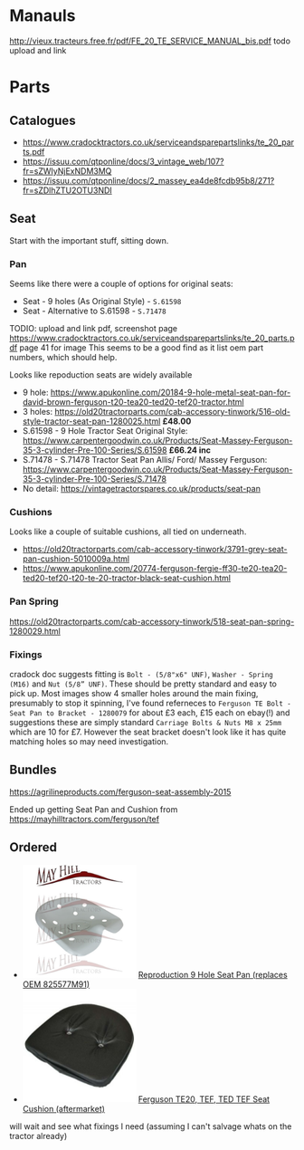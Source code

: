 # Manauls
http://vieux.tracteurs.free.fr/pdf/FE_20_TE_SERVICE_MANUAL_bis.pdf todo upload and link


# Parts

## Catalogues
- https://www.cradocktractors.co.uk/serviceandsparepartslinks/te_20_parts.pdf
- https://issuu.com/qtponline/docs/3_vintage_web/107?fr=sZWIyNjExNDM3MQ
- https://issuu.com/qtponline/docs/2_massey_ea4de8fcdb95b8/271?fr=sZDlhZTU2OTU3NDI


## Seat
Start with the important stuff, sitting down.

### Pan
Seems like there were a couple of options for original seats:
- Seat - 9 holes (As Original Style) - `S.61598`
- Seat - Alternative to S.61598 - `S.71478`

TODIO: upload and link pdf, screenshot page
https://www.cradocktractors.co.uk/serviceandsparepartslinks/te_20_parts.pdf page 41 for image
This seems to be a good find as it list oem part numbers, which should help.

Looks like repoduction seats are widely available
- 9 hole: https://www.apukonline.com/20184-9-hole-metal-seat-pan-for-david-brown-ferguson-t20-tea20-ted20-tef20-tractor.html
- 3 holes: https://old20tractorparts.com/cab-accessory-tinwork/516-old-style-tractor-seat-pan-1280025.html **£48.00**
- S.61598 - 9 Hole Tractor Seat Original Style: https://www.carpentergoodwin.co.uk/Products/Seat-Massey-Ferguson-35-3-cylinder-Pre-100-Series/S.61598 **£66.24 inc**
- S.71478 - S.71478 Tractor Seat Pan Allis/ Ford/ Massey Ferguson: https://www.carpentergoodwin.co.uk/Products/Seat-Massey-Ferguson-35-3-cylinder-Pre-100-Series/S.71478
- No detail: https://vintagetractorspares.co.uk/products/seat-pan

### Cushions
Looks like a couple of suitable cushions, all tied on underneath.
- https://old20tractorparts.com/cab-accessory-tinwork/3791-grey-seat-pan-cushion-5010009a.html
- https://www.apukonline.com/20774-ferguson-fergie-ff30-te20-tea20-ted20-tef20-t20-te-20-tractor-black-seat-cushion.html

### Pan Spring
https://old20tractorparts.com/cab-accessory-tinwork/518-seat-pan-spring-1280029.html

### Fixings
cradock doc suggests fitting is `Bolt - (5/8"x6" UNF)`, `Washer - Spring (M16)` and `Nut (5/8” UNF)`. These should be pretty standard and easy to pick up.
Most images show 4 smaller holes around the main fixing, presumably to stop it spinning, I've found referneces to `Ferguson TE Bolt - Seat Pan to Bracket - 1280079` for about £3 each, £15 each on ebay(!) and suggestions these are simply standard `Carriage Bolts & Nuts M8 x 25mm` which are 10 for £7.
However the seat bracket doesn't look like it has quite matching holes so may need investigation.

## Bundles
https://agrilineproducts.com/ferguson-seat-assembly-2015

Ended up getting Seat Pan and Cushion from https://mayhilltractors.com/ferguson/tef

## Ordered 


- [<img src="assets/seat-pan.jpg" width="200" alt="Seat Pan" />](assets/seat-pan.jpg) [Reproduction 9 Hole Seat Pan (replaces OEM 825577M91)](https://mayhilltractors.com/index.php?route=product/product&product_id=2101) 
- [<img src="assets/seat-cushion.jpg" width="200" alt="Seat Cushion" />](assets/seat-cushion.jpg) [Ferguson TE20, TEF, TED TEF Seat Cushion (aftermarket)](https://mayhilltractors.com/index.php?route=product/product&product_id=2102)
  
will wait and see what fixings I need (assuming I can't salvage whats on the tractor already)
